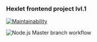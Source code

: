 ### Hexlet frontend project lvl.1

[![Maintainability](https://api.codeclimate.com/v1/badges/a99a88d28ad37a79dbf6/maintainability)](https://codeclimate.com/github/codeclimate/codeclimate/maintainability)

![Node.js Master branch workflow](https://github.com/spasartyom/frontend-project-lvl1/actions/workflows/node.js.yml/badge.svg)
